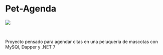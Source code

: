 <h1> Pet-Agenda </h1>
<p>
<img src="https://img.shields.io/badge/STATUS-EN%20DESAROLLO-green">
</p>
<br>
<p>Proyecto pensado para agendar citas en una peluqueria de mascotas con MySQl, Dapper y .NET 7</p>
